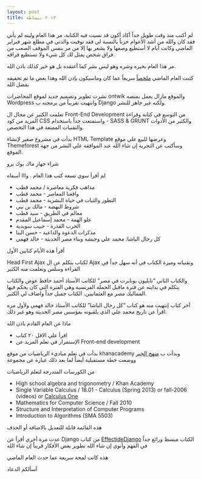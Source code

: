 ```yaml
---
layout: post
title: ٢٠١٣ ببساطة
---
```


لم أكتب منذ وقت طويل جداً أكاد أكون قد نسيت فيه الكتابة. مر هذا العام وليته لم يأتي فقد كان والله من أشد الأعوام حزناً بالنسبة لي فقد توفيت والدتي في مطلع شهر فبراير الماضي وكانت أيام لا أستطيع وصفها ولا يشعر بها إلا من مر بنفس الموقف الصعب من فراق شخص يمثل لك كل شيء ولا تستطيع فراقه.

مر هذا العام بخيره وشره وهو ليس بشر كما أعتقده بل هو خير كذلك باذن الله.

كتبت العام الماضي [ملخصاً](http://ahmadajmi.com/2012-simply-2012/) سريعاً عما كان وماسيكون بإذن الله وهذا بعض ما تم تحقيقه بفضل الله

نشرت تطوير وتصميم جديد لموقع المحاضرات ontwik والموقع مازال يعمل بمنصه Wordpress وانتهيت تقريباً من برمجته ب Django ولكنه غير جاهز للنشر.

تعلمت الكثير عن مجال ال Front-End Development من التوسع في كتابة وقراءة المزيد من كود CSS واستمتعت جداً باستخدام - SASS & GRUNT والكثير من الأدوات والتقنيات الممتعة في هذا التخصص.

بدأت في مشروع صغير لإنشاء HTML Template وعرضها للبيع علي موقع Themeforest وسأكتب عن التجربة إن شاء الله عند الموافقة علي النشر من جهة الموقع.

شراء جهاز ماك بوك برو

لم أقرأ سوي تسعة كتب هذا العام . وااا أسفاه

*   مذاهب فكرية معاصرة / محمد قطب
*   واقعنا المعاصر - محمد قطب
*   التطور والثبات في حياة البشرية - محمد قطب
*   شروط النهضة - مالك بن نبي
*   معالم في الطريق - سيد قطب
*   علو الهمة - محمد إسماعيل المقدم
*   الحرب القذرة - حبيب سويدية
*   مذكرات الدعوة والداعية - حسن البنا
*   كل رجال الباشا: محمد علي وجيشه وبناء مصر الحديثة - خالد فهمي

أقرأ هذه الأيام كتابين الأول

Head First Ajax لكتاب يتكلم عن ال Ajax وتقنياته وميزة الكتاب في أنه سهل جداً في القراءة وسلس وتعلمت منه الكثير

والكتاب الثاني “نابليون بونابرت في مصر” للكاتب الأستاذ أحمد حافظ عوض والكتاب يتكلم في بدايته عن فترة ماقبل الحملة الفرنسية وهي الفترة التي كان يحكم فيها المماليك مصر مع العثمانيين. الكتاب جميل جداً واضاف لي الكثير.

آخر كتاب إنتهيت منه هو كتاب “كل رجال الباشا” للكاتب الأستاذ خالد فهمي ولأول مره اقرأ عن تاريخ محمد علي الذي يلقبونه بمؤسس مصر الحديثة وهو غير ذلك.

ماذا عن العام القادم باذن الله

*   اقرأ علي الاقل ٢٠ كتاب
*   الإستمرار في تعلم المزيد عن Front-end development

بدأت في تعلم مباديء الرياضيات من موقع khanacademy وبدأت ب [منهج الجبر](https://www.khanacademy.org/math/algebra) ووضعت خطة مستقبلية أيضاً لما بعد ذلك عبارة عن مجموعة

من الكورسات المتدرجة لتعلم الرياضيات

*   High school algebra and trigonometry / Khan Academy
*   Single Variable Calculus / 18.01 - Calculus (Spring 2013) or fall-2006 (videos) or [Calculus One](https://www.coursera.org/course/calc1)
*   Mathematics for Computer Science / Fall 2010
*   Structure and Interpretation of Computer Programs
*   Introduction to Algorithms (SMA 5503)

هذه القائمة قابلة للتعديل بالاضافة أو الحذف

عدت مرة أخري أقرأ عن Django من كتاب [EffectideDjango](http://effectivedjango.com) الكتاب مبسط ورائع جداً في الفهم وأنوي إن شاء الله تطوير بعض الأفكار قريباً إن شاء الله

هذه كانت لمحة سريعة عما حدث العام الماضي

أسألكم الدعاد